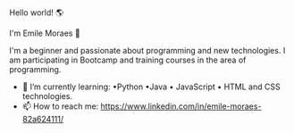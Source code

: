 Hello world! 🌎

I'm Emile Moraes 🚀

I'm a beginner and passionate about programming and new technologies. I am participating in Bootcamp and training courses in the area of ​​programming.
- 🌱 I’m currently learning: 
•Python 
•Java 
• JavaScript 
• HTML and CSS technologies. 
- 📫 How to reach me: https://www.linkedin.com/in/emile-moraes-82a624111/

<!--
**EmileMoraes/EmileMoraes** is a ✨ _special_ ✨ repository because its `README.md` (this file) appears on your GitHub profile.

Here are some ideas to get you started:
  and   Focused on:   🚀 📫 How to reach me: 
- 🔭 I’m currently working on ...
 ...
- 👯 I’m looking to collaborate on ...
- 🤔 I’m looking for help with ...
- 💬 Ask me about ...

- ⚡ Fun fact: ...
-->
